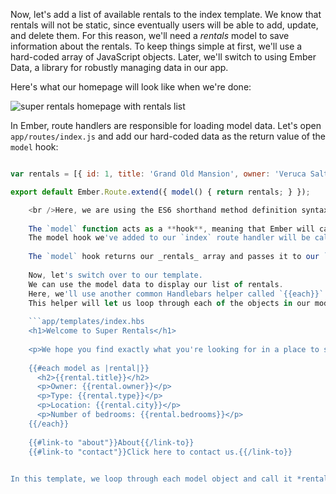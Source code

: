 Now, let's add a list of available rentals to the index template. We know that rentals will not be static, since eventually users will be able to add, update, and delete them. For this reason, we'll need a *rentals* model to save information about the rentals. To keep things simple at first, we'll use a hard-coded array of JavaScript objects. Later, we'll switch to using Ember Data, a library for robustly managing data in our app.

Here's what our homepage will look like when we're done:

![super rentals homepage with rentals list](../../images/models/super-rentals-index-with-list.png)

In Ember, route handlers are responsible for loading model data. Let's open `app/routes/index.js` and add our hard-coded data as the return value of the `model` hook:

```app/routes/index.js import Ember from 'ember';

var rentals = [{ id: 1, title: 'Grand Old Mansion', owner: 'Veruca Salt', city: 'San Francisco', type: 'Estate', bedrooms: 15, image: 'https://upload.wikimedia.org/wikipedia/commons/c/cb/Crane_estate_(5).jpg' }, { id: 2, title: 'Urban Living', owner: 'Mike TV', city: 'Seattle', type: 'Condo', bedrooms: 1, image: 'https://upload.wikimedia.org/wikipedia/commons/0/0e/Alfonso_13_Highrise_Tegucigalpa.jpg' }, { id: 3, title: 'Downtown Charm', owner: 'Violet Beauregarde', city: 'Portland', type: 'Apartment', bedrooms: 3, image: 'https://upload.wikimedia.org/wikipedia/commons/f/f7/Wheeldon_Apartment_Building_-_Portland_Oregon.jpg' }];

export default Ember.Route.extend({ model() { return rentals; } });

    <br />Here, we are using the ES6 shorthand method definition syntax: `model()` is the same as writing `model: function()`.
    
    The `model` function acts as a **hook**, meaning that Ember will call it for us during different times in our app.
    The model hook we've added to our `index` route handler will be called when a user enters the `index` route.
    
    The `model` hook returns our _rentals_ array and passes it to our `index` template as the `model` property.
    
    Now, let's switch over to our template.
    We can use the model data to display our list of rentals.
    Here, we'll use another common Handlebars helper called `{{each}}`.
    This helper will let us loop through each of the objects in our model:
    
    ```app/templates/index.hbs
    <h1>Welcome to Super Rentals</h1>
    
    <p>We hope you find exactly what you're looking for in a place to stay.</p>
    
    {{#each model as |rental|}}
      <h2>{{rental.title}}</h2>
      <p>Owner: {{rental.owner}}</p>
      <p>Type: {{rental.type}}</p>
      <p>Location: {{rental.city}}</p>
      <p>Number of bedrooms: {{rental.bedrooms}}</p>
    {{/each}}
    
    {{#link-to "about"}}About{{/link-to}}
    {{#link-to "contact"}}Click here to contact us.{{/link-to}}
    

In this template, we loop through each model object and call it *rental*. For each rental, we then create a listing with information about the property.